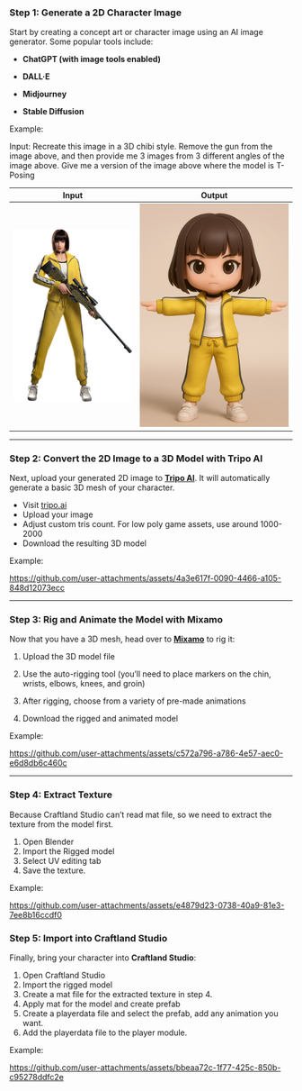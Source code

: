 ### **Step 1: Generate a 2D Character Image**

Start by creating a concept art or character image using an AI image generator. Some popular tools include:

* **ChatGPT (with image tools enabled)**

* **DALL·E**

* **Midjourney**

* **Stable Diffusion**

Example:

Input:  Recreate this image in a 3D chibi style. Remove the gun from the image above, and then provide me 3 images from 3 different angles of the image above. Give me a version of the image above where the model is T-Posing

|Input|Output|
|-----|------|
|![image-3d-model-1](https://github.com/trivyGameCTV/Craftland-Tutorial/blob/main/English/7.%20Player/img/image-3d-model-1.png)|![image-3d-model-2](https://github.com/trivyGameCTV/Craftland-Tutorial/blob/main/English/7.%20Player/img/image-3d-model-2.png)|

---

### **Step 2: Convert the 2D Image to a 3D Model with Tripo AI**

Next, upload your generated 2D image to [**Tripo AI**](https://tripo.ai). It will automatically generate a basic 3D mesh of your character.

* Visit [tripo.ai](http://tripo.ai)  
* Upload your image  
* Adjust custom tris count. For low poly game assets, use around 1000-2000  
* Download the resulting 3D model

Example:


https://github.com/user-attachments/assets/4a3e617f-0090-4466-a105-848d12073ecc

---

### **Step 3: Rig and Animate the Model with Mixamo**

Now that you have a 3D mesh, head over to [**Mixamo**](https://www.mixamo.com/) to rig it:

1. Upload the 3D model file

2. Use the auto-rigging tool (you’ll need to place markers on the chin, wrists, elbows, knees, and groin)

3. After rigging, choose from a variety of pre-made animations

4. Download the rigged and animated model

Example:

https://github.com/user-attachments/assets/c572a796-a786-4e57-aec0-e6d8db6c460c

---

### **Step 4: Extract Texture**

Because Craftland Studio can’t read mat file, so we need to extract the texture from the model first.

1. Open Blender  
2. Import the Rigged model  
3. Select UV editing tab  
4. Save the texture.

Example:

https://github.com/user-attachments/assets/e4879d23-0738-40a9-81e3-7ee8b16ccdf0

### **Step 5: Import into Craftland Studio**

Finally, bring your character into **Craftland Studio**:

1. Open Craftland Studio  
2. Import the rigged model  
3. Create a mat file for the extracted texture in step 4\.  
4. Apply mat for the model and create prefab  
5. Create a playerdata file and select the prefab, add any animation you want.  
6. Add the playerdata file to the player module.

Example:

https://github.com/user-attachments/assets/bbeaa72c-1f77-425c-850b-c95278ddfc2e
